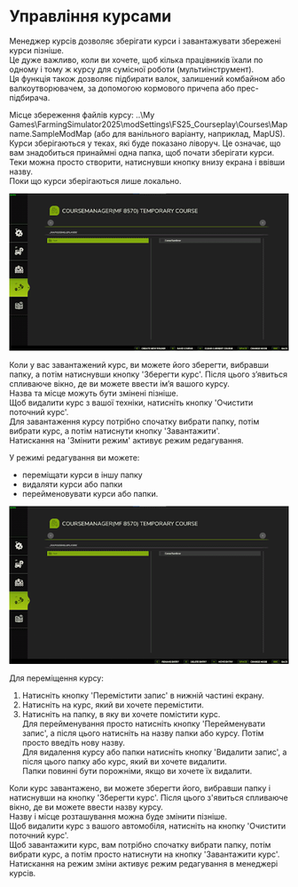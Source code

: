 # Управління курсами
  
Менеджер курсів дозволяє зберігати курси і завантажувати збережені курси пізніше.  
Це дуже важливо, коли ви хочете, щоб кілька працівників їхали по одному і тому ж курсу для сумісної роботи (мультиінструмент).  
Ця функція також дозволяє підбирати валок, залишений комбайном або валкоутворювачем, за допомогою кормового причепа або прес-підбирача.  
  
Місце збереження файлів курсу: ..\My Games\FarmingSimulator2025\modSettings\FS25_Courseplay\Courses\Mapname.SampleModMap (або для ванільного варіанту, наприклад, MapUS).  
Курси зберігаються у теках, які буде показано ліворуч. Це означає, що вам знадобиться принаймні одна папка, щоб почати зберігати курси.   
Теки можна просто створити, натиснувши кнопку внизу екрана і ввівши назву.  
Поки що курси зберігаються лише локально.  


![Image](../assets/images/managerbasehelp_0_0_765_430.png)

  
Коли у вас завантажений курс, ви можете його зберегти, вибравши папку, а потім натиснувши кнопку 'Зберегти курс'. Після цього з’явиться спливаюче вікно, де ви можете ввести ім’я вашого курсу.  
Назва та місце можуть бути змінені пізніше.  
Щоб видалити курс з вашої техніки, натисніть кнопку 'Очистити поточний курс'.  
Для завантаження курсу потрібно спочатку вибрати папку, потім вибрати курс, а потім натиснути кнопку 'Завантажити'.  
Натискання на 'Змінити режим' активує режим редагування.  


  
У режимі редагування ви можете:  

- переміщати курси в іншу папку  
- видаляти курси або папки  
- перейменовувати курси або папки.  


![Image](../assets/images/manageredithelp_0_0_765_430.png)

  
Для переміщення курсу:  

  1) Натисніть кнопку 'Перемістити запис' в нижній частині екрану.  
  2) Натисніть на курс, який ви хочете перемістити.  
  3) Натисніть на папку, в яку ви хочете помістити курс.  
Для перейменування просто натисніть кнопку 'Перейменувати запис', а після цього натисніть на назву папки або курсу. Потім просто введіть нову назву.  
Для видалення курсу або папки натисніть кнопку 'Видалити запис', а після цього папку або курс, який ви хочете видалити.  
Папки повинні бути порожніми, якщо ви хочете їх видалити.  
  
Коли курс завантажено, ви можете зберегти його, вибравши папку і натиснувши на кнопку 'Зберегти курс'. Після цього з'явиться спливаюче вікно, де ви можете ввести назву курсу.  
Назву і місце розташування можна буде змінити пізніше.  
Щоб видалити курс з вашого автомобіля, натисніть на кнопку 'Очистити поточний курс'.  
Щоб завантажити курс, вам потрібно спочатку вибрати папку, потім вибрати курс, а потім просто натиснути на кнопку 'Завантажити курс'.  
Натискання на режим зміни активує режим редагування в менеджері курсів.  


